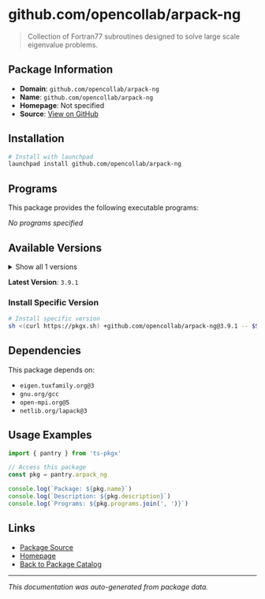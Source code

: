 # github.com/opencollab/arpack-ng

> Collection of Fortran77 subroutines designed to solve large scale eigenvalue problems.

## Package Information

- **Domain**: `github.com/opencollab/arpack-ng`
- **Name**: `github.com/opencollab/arpack-ng`
- **Homepage**: Not specified
- **Source**: [View on GitHub](https://github.com/pkgxdev/pantry/tree/main/projects/github.com/opencollab/arpack-ng/package.yml)

## Installation

```bash
# Install with launchpad
launchpad install github.com/opencollab/arpack-ng
```

## Programs

This package provides the following executable programs:

*No programs specified*

## Available Versions

<details>
<summary>Show all 1 versions</summary>

- `3.9.1`

</details>

**Latest Version**: `3.9.1`

### Install Specific Version

```bash
# Install specific version
sh <(curl https://pkgx.sh) +github.com/opencollab/arpack-ng@3.9.1 -- $SHELL -i
```

## Dependencies

This package depends on:

- `eigen.tuxfamily.org@3`
- `gnu.org/gcc`
- `open-mpi.org@5`
- `netlib.org/lapack@3`

## Usage Examples

```typescript
import { pantry } from 'ts-pkgx'

// Access this package
const pkg = pantry.arpack_ng

console.log(`Package: ${pkg.name}`)
console.log(`Description: ${pkg.description}`)
console.log(`Programs: ${pkg.programs.join(', ')}`)
```

## Links

- [Package Source](https://github.com/pkgxdev/pantry/tree/main/projects/github.com/opencollab/arpack-ng/package.yml)
- [Homepage](#)
- [Back to Package Catalog](../../package-catalog.md)

---

*This documentation was auto-generated from package data.*

